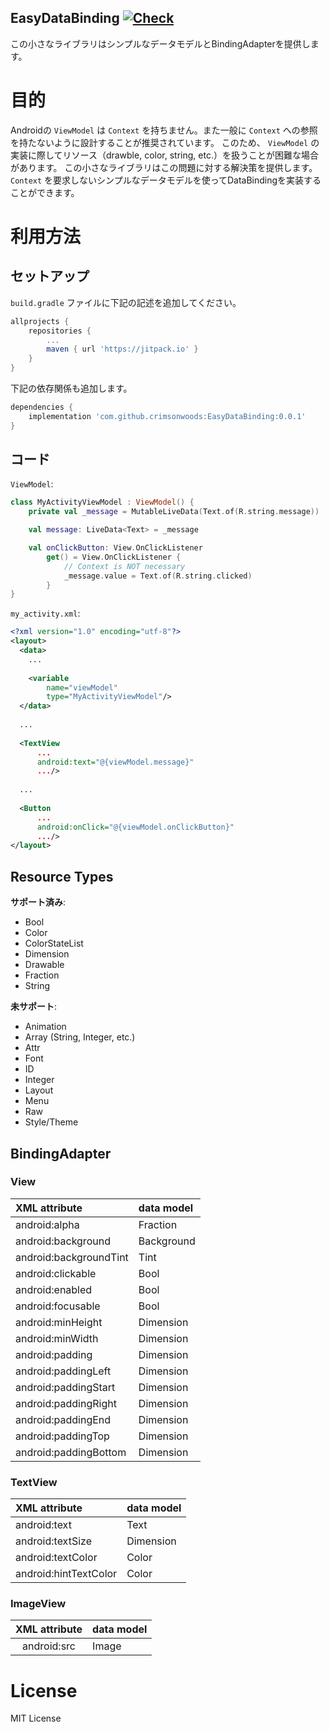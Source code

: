 EasyDataBinding [![Check](https://github.com/crimsonwoods/EasyDataBinding/actions/workflows/check.yml/badge.svg?branch=main)](https://github.com/crimsonwoods/EasyDataBinding/actions/workflows/check.yml)
----

この小さなライブラリはシンプルなデータモデルとBindingAdapterを提供します。

# 目的
Androidの `ViewModel` は `Context` を持ちません。また一般に `Context` への参照を持たないように設計することが推奨されています。
このため、 `ViewModel` の実装に際してリソース（drawble, color, string, etc.）を扱うことが困難な場合があります。
この小さなライブラリはこの問題に対する解決策を提供します。
`Context` を要求しないシンプルなデータモデルを使ってDataBindingを実装することができます。

# 利用方法

## セットアップ

`build.gradle` ファイルに下記の記述を追加してください。

```groovy
allprojects {
    repositories {
        ...
        maven { url 'https://jitpack.io' }
    }
}
```

下記の依存関係も追加します。

```groovy
dependencies {
    implementation 'com.github.crimsonwoods:EasyDataBinding:0.0.1'
}
```

## コード

`ViewModel`:
```Kotlin
class MyActivityViewModel : ViewModel() {
    private val _message = MutableLiveData(Text.of(R.string.message))

    val message: LiveData<Text> = _message

    val onClickButton: View.OnClickListener
        get() = View.OnClickListener {
            // Context is NOT necessary 
            _message.value = Text.of(R.string.clicked)
        }
}
```

`my_activity.xml`:
```XML
<?xml version="1.0" encoding="utf-8"?>
<layout>
  <data>
    ...
    
    <variable
        name="viewModel"
        type="MyActivityViewModel"/>
  </data>
  
  ...
  
  <TextView
      ...
      android:text="@{viewModel.message}"
      .../>
  
  ...
  
  <Button
      ...
      android:onClick="@{viewModel.onClickButton}"
      .../>
</layout>
```

## Resource Types

__サポート済み__:
- Bool
- Color
- ColorStateList
- Dimension
- Drawable
- Fraction
- String

__未サポート__:
- Animation
- Array (String, Integer, etc.)
- Attr
- Font
- ID
- Integer
- Layout
- Menu
- Raw
- Style/Theme

## BindingAdapter

### View

|XML attribute         |data model|
|:---------------------|:---------|
|android:alpha         |Fraction  |
|android:background    |Background|
|android:backgroundTint|Tint      |
|android:clickable     |Bool      |
|android:enabled       |Bool      |
|android:focusable     |Bool      |
|android:minHeight     |Dimension |
|android:minWidth      |Dimension |
|android:padding       |Dimension |
|android:paddingLeft   |Dimension |
|android:paddingStart  |Dimension |
|android:paddingRight  |Dimension |
|android:paddingEnd    |Dimension |
|android:paddingTop    |Dimension |
|android:paddingBottom |Dimension |

### TextView

|XML attribute        |data model|
|:--------------------|:---------|
|android:text         |Text      |
|android:textSize     |Dimension |
|android:textColor    |Color     |
|android:hintTextColor|Color     |

### ImageView

|XML attribute|data model|
|:-----------:|:---------|
|android:src  |Image     |

# License
MIT License

